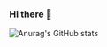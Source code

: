 ### Hi there 👋

![Anurag's GitHub stats](https://github-readme-stats.vercel.app/api?username=anuraghazra&show_icons=true&theme=radical)

<!--
**nyanwmaru/nyanwmaru** is a ✨ _special_ ✨ repository because its `README.md` (this file) appears on your GitHub profile.

Here are some ideas to get you started:

- 🔭 I’m currently working on ...
- 🌱 I’m currently learning ...
- 👯 I’m looking to collaborate on ...
- 🤔 I’m looking for help with ...
- 💬 Ask me about ...
- 📫 How to reach me: ...
- 😄 Pronouns: ...
- ⚡ Fun fact: ...
-->
